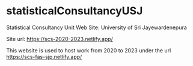 # statisticalConsultancyUSJ

Statistical Consultancy Unit Web Site: University of Sri Jayewardenepura

Site url: https://scs-2020-2023.netlify.app/

This website is used to host work from 2020 to 2023 under the url https://scs-fas-sjp.netlify.app/
